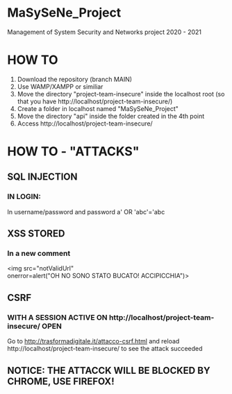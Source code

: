 # MaSySeNe_Project

Management of System Security and Networks project 2020 - 2021

# HOW TO

1. Download the repository (branch MAIN)
2. Use WAMP/XAMPP or similiar
3. Move the directory "project-team-insecure" inside the localhost root (so that you have http://localhost/project-team-insecure/)
4. Create a folder in localhost named "MaSySeNe_Project"
5. Move the directory "api" inside the folder created in the 4th point
6. Access http://localhost/project-team-insecure/

# HOW TO - "ATTACKS"

## SQL INJECTION

### IN LOGIN:

In username/password and password
a' OR 'abc'='abc

## XSS STORED

### In a new comment

<img src="notValidUrl" onerror=alert("OH&nbsp;NO&nbsp;SONO&nbsp;STATO&nbsp;BUCATO!&nbsp;ACCIPICCHIA")>

## CSRF

### WITH A SESSION ACTIVE ON http://localhost/project-team-insecure/ OPEN

Go to http://trasformadigitale.it/attacco-csrf.html and reload http://localhost/project-team-insecure/ to see the attack succeeded

## NOTICE: THE ATTACCK WILL BE BLOCKED BY CHROME, USE FIREFOX!
